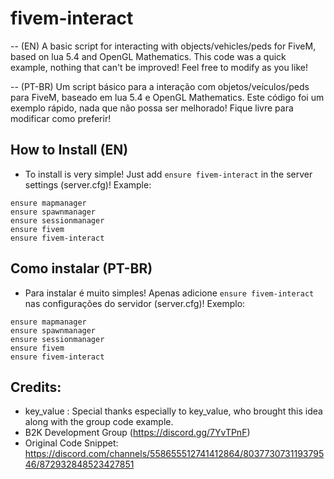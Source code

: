 # fivem-interact
-- (EN)
A basic script for interacting with objects/vehicles/peds for FiveM, based on lua 5.4 and OpenGL Mathematics. 
This code was a quick example, nothing that can't be improved! Feel free to modify as you like!

-- (PT-BR)
Um script básico para a interação com objetos/veículos/peds para FiveM, baseado em lua 5.4 e OpenGL Mathematics.
Este código foi um exemplo rápido, nada que não possa ser melhorado! Fique livre para modificar como preferir!

## How to Install (EN)
* To install is very simple! Just add ```ensure fivem-interact``` in the server settings (server.cfg)! Example:
```
ensure mapmanager
ensure spawnmanager
ensure sessionmanager
ensure fivem
ensure fivem-interact
```
## Como instalar (PT-BR)
* Para instalar é muito simples! Apenas adicione ```ensure fivem-interact``` nas configurações do servidor (server.cfg)! Exemplo:
```
ensure mapmanager
ensure spawnmanager
ensure sessionmanager
ensure fivem
ensure fivem-interact
```
## Credits:
* key_value : Special thanks especially to key_value, who brought this idea along with the group code example.
* B2K Development Group (https://discord.gg/7YvTPnF)
* Original Code Snippet: https://discord.com/channels/558655512741412864/803773073119379546/872932848523427851
